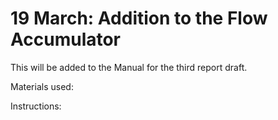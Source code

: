 # 19 March: Addition to the Flow Accumulator
This will be added to the Manual for the third report draft. 

Materials used:

Instructions:
